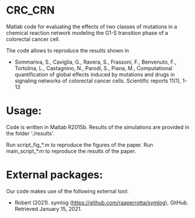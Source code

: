 # CRC_CRN

Matlab code for evaluating the effects of two classes of mutations in a chemical reaction network modeling the G1-S transition phase of a colorectal cancer cell.

The code allows to reproduce the results shown in 

* Sommariva, S., Caviglia, G., Ravera, S., Frassoni, F., Benvenuto, F., Tortolina, L., Castagnino, N., Parodi, S., Piana, M.,  Computational quantification of global effects induced by mutations and drugs in signaling networks of colorectal cancer cells. Scientific reports 11(1), 1-13

# Usage:

Code is written in Matlab R2015b.
Results of the simulations are provided in the folder './results'.

Run script_fig_\*.m to reproduce the figures of the paper. 
Run main_script_\*.m to reproduce the results of the paper.

# External packages:

Our code makes use of the following external tool:
* Robert (2021). symlog (https://github.com/raaperrotta/symlog), GitHub. Retrieved January 15, 2021.
